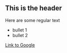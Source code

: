 ## This is the header

Here are some regular text

* bullet 1
* bullet 2

[Link to Google](http://www.google.com)

